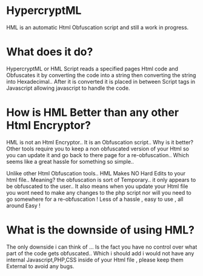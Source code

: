 # HypercryptML
HML is an automatic Html Obfuscation script and still a work in progress.

# What does it do?
HypercryptML or HML Script reads a specified pages Html code and Obfuscates it by converting the code into a string then converting the string into Hexadecimal.. After it is converted it is placed in between Script tags in Javascript allowing javascript to handle the code.

# How is HML Better than any other Html Encryptor?
HML is not an Html Encryptor.. It is an Obfuscation script.. Why is it better? Other tools require you to keep a non obfuscated version of your Html so you can update it and go back to there page for a re-obfuscation.. Which seems like a great hassle for something so simple..

Unlike other Html Obfuscation tools.. HML Makes NO Hard Edits to your html file.. Meaning? the obfuscation is sort of Temporary.. it only appears to be obfuscated to the user.. It also means when you update your Html file you wont need to make any changes to the php script nor will you need to go somewhere for a re-obfuscation ! Less of a hassle , easy to use  , all around Easy !

# What is the downside of using HML?
The only downside i can think of ... Is the fact you have no control over what part of the code gets obfuscated.. Which i should add i would not have any internal Javascript,PHP,CSS inside of your Html file , please keep them External to avoid any bugs.
